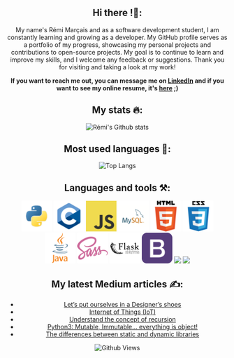 <div align="center">

## **Hi there !👋:**

My name's Rémi Marçais and as a software development student, I am constantly learning and growing as a developer. My GitHub profile serves as a portfolio of my progress, showcasing my personal projects and contributions to open-source projects. My goal is to continue to learn and improve my skills, and I welcome any feedback or suggestions. Thank you for visiting and taking a look at my work!

**If you want to reach me out, you can message me on [LinkedIn](https://www.linkedin.com/in/remi-marcais/) and if you want to see my online resume, it's [here](https://rmarcais.github.io/) ;)**
</div>


<div align="center">

## **My stats 🔥:**
<img src="https://github-readme-stats.vercel.app/api/?username=rmarcais&count_private=true&theme=tokyonight&showicons=true" alt="Rémi's Github stats">
</div>


<div align="center">

## **Most used languages 🏅:**
<img src="https://github-readme-stats.vercel.app/api/top-langs/?username=rmarcais&langs_count=5&theme=tokyonight" alt="Top Langs">
</div>


<div align="center">

## **Languages and tools ⚒️:**

<code><img height="70" src="https://raw.githubusercontent.com/github/explore/80688e429a7d4ef2fca1e82350fe8e3517d3494d/topics/python/python.png"></code> <code><img height="70" src="https://raw.githubusercontent.com/github/explore/80688e429a7d4ef2fca1e82350fe8e3517d3494d/topics/c/c.png"></code> <code><img height="70" src="https://raw.githubusercontent.com/github/explore/80688e429a7d4ef2fca1e82350fe8e3517d3494d/topics/javascript/javascript.png"></code> <code><img height="70" src="https://raw.githubusercontent.com/github/explore/80688e429a7d4ef2fca1e82350fe8e3517d3494d/topics/mysql/mysql.png"></code> <code><img height="70" src="https://raw.githubusercontent.com/github/explore/80688e429a7d4ef2fca1e82350fe8e3517d3494d/topics/html/html.png"></code> <code><img height="70" src="https://raw.githubusercontent.com/github/explore/80688e429a7d4ef2fca1e82350fe8e3517d3494d/topics/css/css.png"></code>
<code><img height="70" src="https://raw.githubusercontent.com/github/explore/80688e429a7d4ef2fca1e82350fe8e3517d3494d/topics/java/java.png"></code>
<code><img height="70" src="https://raw.githubusercontent.com/github/explore/80688e429a7d4ef2fca1e82350fe8e3517d3494d/topics/sass/sass.png"></code>
<code><img height="70" src="https://raw.githubusercontent.com/github/explore/80688e429a7d4ef2fca1e82350fe8e3517d3494d/topics/flask/flask.png"></code>
<code><img height="70" src="https://raw.githubusercontent.com/github/explore/80688e429a7d4ef2fca1e82350fe8e3517d3494d/topics/bootstrap/bootstrap.png"></code>
<code><img height="70" src="https://i1.wp.com/www.primefaces.org/wp-content/uploads/2021/10/primeng-logo-white.png?fit=280%2C300&ssl=1"></code>
<code><img height="70" src="https://upload.wikimedia.org/wikipedia/commons/3/33/Figma-logo.svg"></code>
</div>


<div align="center">

## **My latest Medium articles ✍️:**
<!-- MEDIUM-STORY-LIST:START -->
- [Let’s put ourselves in a Designer’s shoes](https://bootcamp.uxdesign.cc/lets-put-ourselves-in-a-designer-s-shoes-9e0203d3aa?source=rss-7bea88dc1b13------2)
- [Internet of Things &lpar;IoT&rpar;](https://medium.com/@3243/internet-of-things-iot-460626e51d2a?source=rss-7bea88dc1b13------2)
- [Understand the concept of recursion](https://medium.com/@3243/understand-the-concept-of-recursion-aa824464f744?source=rss-7bea88dc1b13------2)
- [Python3: Mutable, Immutable… everything is object!](https://medium.com/@3243/python3-mutable-immutable-everything-is-object-44915ac5f41c?source=rss-7bea88dc1b13------2)
- [The differences between static and dynamic libraries](https://medium.com/@3243/the-differences-between-static-and-dynamic-libraries-5040e5f5e470?source=rss-7bea88dc1b13------2)
<!-- MEDIUM-STORY-LIST:END -->
</div>

<div align="center">
<img src="https://komarev.com/ghpvc/?username=rmarcais&style=for-the-badge" alt="Github Views" width="200px">
</div>